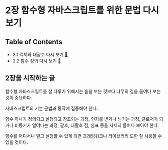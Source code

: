 # 2장 함수형 자바스크립트를 위한 문법 다시 보기

## Table of Contents

- 2.1 객체와 대괄호 다시 보기 [:link:](chapter2-1/README.md)
- 2.2 함수 정의 다시 보기 [:link:](chapter2-2/README.md)

## 2장을 시작하는 글

함수형 자바스크립트를 잘 다루기 위해서는 숲을 보는 것보다 나무의 결을 들여다 보는 것이 중요하다.

자바스크립트의 기본 문법과 동작에 집중해야 한다.

함수 하나가 정의되고 실행되고 참조되는 과정, 인자를 받거나 넘기는 과정, 클로저가 되거나 비동기가 일어나는 과정, 괄호, 대활호 점, 쉼표 등을 자세히 들여다 보아야 한다.

함수를 어디서나 열고 실행할 수 있게 되면 프레임워크나 라이브러리 또한 잘 사용할 수 있을 것이다.